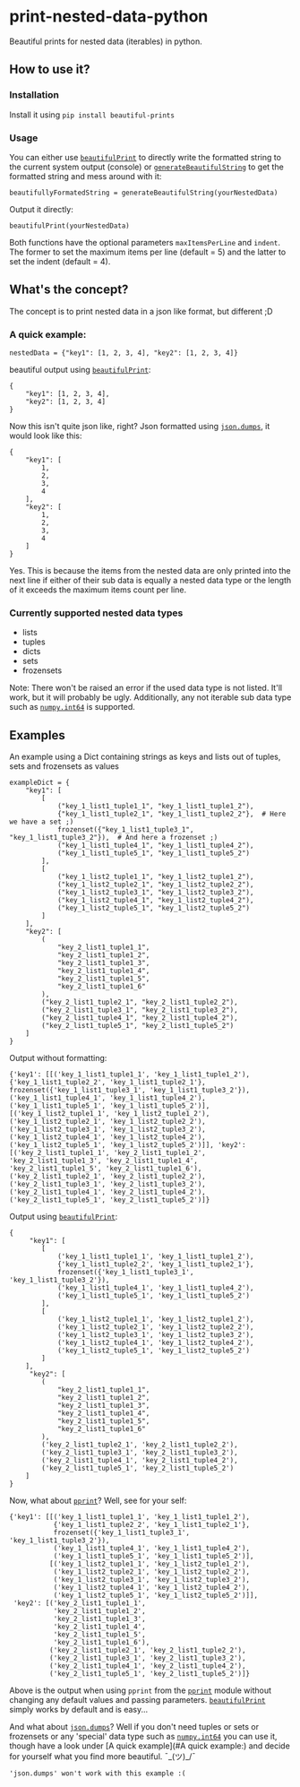 # print-nested-data-python
Beautiful prints for nested data (iterables) in python.

## How to use it?
### Installation
Install it using ```pip install beautiful-prints```

### Usage
You can either use [`beautifulPrint`](https://github.com/FredVB1/beautiful-prints-python/blob/9df65d6fb5b397b72305d1abff3ef3953e09e556/beautiful_prints.py#L3)
to directly write the formatted string to the current system output (console) or 
[`generateBeautifulString`](https://github.com/FredVB1/beautiful-prints-python/blob/9df65d6fb5b397b72305d1abff3ef3953e09e556/beautiful_prints.py#L33)
to get the formatted string and mess around with it:
```
beautifullyFormatedString = generateBeautifulString(yourNestedData)
```
Output it directly:
```
beautifulPrint(yourNestedData)
```
Both functions have the optional parameters `maxItemsPerLine` and `indent`. The former to set the maximum items per 
line (default = 5) and the latter to set the indent (default = 4). 

## What's the concept?
The concept is to print nested data in a json like format, but different ;D

### A quick example:
```
nestedData = {"key1": [1, 2, 3, 4], "key2": [1, 2, 3, 4]}
```
beautiful output using [`beautifulPrint`](https://github.com/FredVB1/beautiful-prints-python/blob/9df65d6fb5b397b72305d1abff3ef3953e09e556/beautiful_prints.py#L3):
```
{
    "key1": [1, 2, 3, 4], 
    "key2": [1, 2, 3, 4]
}
```
Now this isn't quite json like, right? Json formatted using [`json.dumps`](https://docs.python.org/3/library/json.html), 
it would look like this:
```
{
    "key1": [
        1, 
        2, 
        3, 
        4
    ], 
    "key2": [
        1, 
        2, 
        3, 
        4
    ]
}
```
Yes. This is because the items from the nested data are only printed into the next line if either of their sub data is 
equally a nested data type or the length of it exceeds the maximum items count per line.

### Currently supported nested data types
* lists
* tuples
* dicts
* sets
* frozensets

Note: There won't be raised an error if the used data type is not listed. It'll work, but it will probably be ugly. 
Additionally, any not iterable sub data type such as
[`numpy.int64`](https://numpy.org/doc/stable/reference/arrays.scalars.html#numpy.int64) is supported.

## Examples
An example using a Dict containing strings as keys and lists out of tuples, sets and frozensets as values
```
exampleDict = {
    "key1": [
        [
            ("key_1_list1_tuple1_1", "key_1_list1_tuple1_2"),
            {"key_1_list1_tuple2_1", "key_1_list1_tuple2_2"},  # Here we have a set ;)
            frozenset({"key_1_list1_tuple3_1", "key_1_list1_tuple3_2"}),  # And here a frozenset ;)
            ("key_1_list1_tuple4_1", "key_1_list1_tuple4_2"),
            ("key_1_list1_tuple5_1", "key_1_list1_tuple5_2")
        ],
        [
            ("key_1_list2_tuple1_1", "key_1_list2_tuple1_2"),
            ("key_1_list2_tuple2_1", "key_1_list2_tuple2_2"),
            ("key_1_list2_tuple3_1", "key_1_list2_tuple3_2"),
            ("key_1_list2_tuple4_1", "key_1_list2_tuple4_2"),
            ("key_1_list2_tuple5_1", "key_1_list2_tuple5_2")
        ]
    ],
    "key2": [
        (
            "key_2_list1_tuple1_1",
            "key_2_list1_tuple1_2",
            "key_2_list1_tuple1_3",
            "key_2_list1_tuple1_4",
            "key_2_list1_tuple1_5",
            "key_2_list1_tuple1_6"
        ),
        ("key_2_list1_tuple2_1", "key_2_list1_tuple2_2"),
        ("key_2_list1_tuple3_1", "key_2_list1_tuple3_2"),
        ("key_2_list1_tuple4_1", "key_2_list1_tuple4_2"),
        ("key_2_list1_tuple5_1", "key_2_list1_tuple5_2")
    ]
}
```
Output without formatting:
```
{'key1': [[('key_1_list1_tuple1_1', 'key_1_list1_tuple1_2'), {'key_1_list1_tuple2_2', 'key_1_list1_tuple2_1'}, frozenset({'key_1_list1_tuple3_1', 'key_1_list1_tuple3_2'}), ('key_1_list1_tuple4_1', 'key_1_list1_tuple4_2'), ('key_1_list1_tuple5_1', 'key_1_list1_tuple5_2')], [('key_1_list2_tuple1_1', 'key_1_list2_tuple1_2'), ('key_1_list2_tuple2_1', 'key_1_list2_tuple2_2'), ('key_1_list2_tuple3_1', 'key_1_list2_tuple3_2'), ('key_1_list2_tuple4_1', 'key_1_list2_tuple4_2'), ('key_1_list2_tuple5_1', 'key_1_list2_tuple5_2')]], 'key2': [('key_2_list1_tuple1_1', 'key_2_list1_tuple1_2', 'key_2_list1_tuple1_3', 'key_2_list1_tuple1_4', 'key_2_list1_tuple1_5', 'key_2_list1_tuple1_6'), ('key_2_list1_tuple2_1', 'key_2_list1_tuple2_2'), ('key_2_list1_tuple3_1', 'key_2_list1_tuple3_2'), ('key_2_list1_tuple4_1', 'key_2_list1_tuple4_2'), ('key_2_list1_tuple5_1', 'key_2_list1_tuple5_2')]}
```
Output using [`beautifulPrint`](https://github.com/FredVB1/beautiful-prints-python/blob/9df65d6fb5b397b72305d1abff3ef3953e09e556/beautiful_prints.py#L3):
```
{
     "key1": [
        [
            ('key_1_list1_tuple1_1', 'key_1_list1_tuple1_2'),
            {'key_1_list1_tuple2_2', 'key_1_list1_tuple2_1'},
            frozenset({'key_1_list1_tuple3_1', 'key_1_list1_tuple3_2'}),
            ('key_1_list1_tuple4_1', 'key_1_list1_tuple4_2'),
            ('key_1_list1_tuple5_1', 'key_1_list1_tuple5_2')
        ],
        [
            ('key_1_list2_tuple1_1', 'key_1_list2_tuple1_2'),
            ('key_1_list2_tuple2_1', 'key_1_list2_tuple2_2'),
            ('key_1_list2_tuple3_1', 'key_1_list2_tuple3_2'),
            ('key_1_list2_tuple4_1', 'key_1_list2_tuple4_2'),
            ('key_1_list2_tuple5_1', 'key_1_list2_tuple5_2')
        ]
    ],
     "key2": [
        (
            "key_2_list1_tuple1_1",
            "key_2_list1_tuple1_2",
            "key_2_list1_tuple1_3",
            "key_2_list1_tuple1_4",
            "key_2_list1_tuple1_5",
            "key_2_list1_tuple1_6"
        ),
        ('key_2_list1_tuple2_1', 'key_2_list1_tuple2_2'),
        ('key_2_list1_tuple3_1', 'key_2_list1_tuple3_2'),
        ('key_2_list1_tuple4_1', 'key_2_list1_tuple4_2'),
        ('key_2_list1_tuple5_1', 'key_2_list1_tuple5_2')
    ]
}
```
Now, what about [`pprint`](https://docs.python.org/3/library/pprint.html)?
Well, see for your self:
```
{'key1': [[('key_1_list1_tuple1_1', 'key_1_list1_tuple1_2'),
           {'key_1_list1_tuple2_2', 'key_1_list1_tuple2_1'},
           frozenset({'key_1_list1_tuple3_1', 'key_1_list1_tuple3_2'}),
           ('key_1_list1_tuple4_1', 'key_1_list1_tuple4_2'),
           ('key_1_list1_tuple5_1', 'key_1_list1_tuple5_2')],
          [('key_1_list2_tuple1_1', 'key_1_list2_tuple1_2'),
           ('key_1_list2_tuple2_1', 'key_1_list2_tuple2_2'),
           ('key_1_list2_tuple3_1', 'key_1_list2_tuple3_2'),
           ('key_1_list2_tuple4_1', 'key_1_list2_tuple4_2'),
           ('key_1_list2_tuple5_1', 'key_1_list2_tuple5_2')]],
 'key2': [('key_2_list1_tuple1_1',
           'key_2_list1_tuple1_2',
           'key_2_list1_tuple1_3',
           'key_2_list1_tuple1_4',
           'key_2_list1_tuple1_5',
           'key_2_list1_tuple1_6'),
          ('key_2_list1_tuple2_1', 'key_2_list1_tuple2_2'),
          ('key_2_list1_tuple3_1', 'key_2_list1_tuple3_2'),
          ('key_2_list1_tuple4_1', 'key_2_list1_tuple4_2'),
          ('key_2_list1_tuple5_1', 'key_2_list1_tuple5_2')]}
```
Above is the output when using `pprint` from the [`pprint`](https://docs.python.org/3/library/pprint.html) module 
without changing any default values and passing parameters. [`beautifulPrint`](https://github.com/FredVB1/beautiful-prints-python/blob/9df65d6fb5b397b72305d1abff3ef3953e09e556/beautiful_prints.py#L3)
simply works by default and is easy...

And what about [`json.dumps`](https://docs.python.org/3/library/json.html)?
Well if you don't need tuples or sets or frozensets or any 'special' data type such as 
[`numpy.int64`](https://numpy.org/doc/stable/reference/arrays.scalars.html#numpy.int64) you can use it, though have a 
look under [A quick example](#A quick example:) and decide for yourself what you find more beautiful.
¯\_(ツ)_/¯
```
'json.dumps' won't work with this example :(
```
